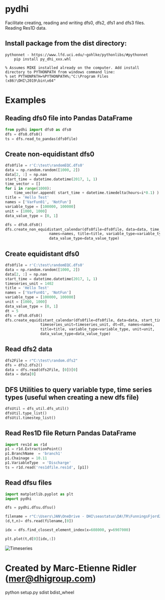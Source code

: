 # pydhi
Facilitate creating, reading and writing dfs0, dfs2, dfs1 and dfs3 files. Reading Res1D data.

## Install package from the dist directory:
	pythonnet - https://www.lfd.uci.edu/~gohlke/pythonlibs/#pythonnet
        pip install py_dhi_xxx.whl

	% Assumes MIKE installed already on the computer. Add install directory to PYTHONPATH from windows command line:
	% set PYTHONPATH=%PYTHONPATH%;"C:\Program Files (x86)\DHI\2019\bin\x64"

# Examples

## Reading dfs0 file into Pandas DataFrame
```python
from pydhi import dfs0 as dfs0
dfs = dfs0.dfs0()
ts = dfs.read_to_pandas(dfs0file)
```

## Create non-equidistant dfs0
```python
dfs0file = r'C:\test\randomEQC.dfs0'
data = np.random.random([1000, 2])
data[2, :] = np.nan
start_time = datetime.datetime(2017, 1, 1)
time_vector = []
for i in range(1000):
	time_vector.append( start_time + datetime.timedelta(hours=i*0.1) )
title = 'Hello Test'
names = ['VarFun01', 'NotFun']
variable_type = [100000, 100000]
unit = [1000, 1000]
data_value_type = [0, 1]

dfs = dfs0.dfs0()
dfs.create_non_equidistant_calendar(dfs0file=dfs0file, data=data, time_vector=time_vector,
				    names=names, title=title, variable_type=variable_type, unit=unit,
				    data_value_type=data_value_type)
```

## Create equidistant dfs0
```python
dfs0file = r'C:\test\randomEQC.dfs0'
data = np.random.random([1000, 2])
data[2, :] = np.nan
start_time = datetime.datetime(2017, 1, 1)
timeseries_unit = 1402
title = 'Hello Test'
names = ['VarFun01', 'NotFun']
variable_type = [100000, 100000]
unit = [1000, 1000]
data_value_type = [0, 1]
dt = 5
dfs = dfs0.dfs0()
dfs.create_equidistant_calendar(dfs0file=dfs0file, data=data, start_time=start_time,
				timeseries_unit=timeseries_unit, dt=dt, names=names,
				title=title, variable_type=variable_type, unit=unit,
				data_value_type=data_value_type)
```

## Read dfs2 data
```python
dfs2File = r"C:\test\random.dfs2"
dfs = dfs2.dfs2()
data = dfs.read(dfs2File, [0])[0]
data = data[0]
```

## DFS Utilities to query variable type, time series types (useful when creating a new dfs file)
```python
dfsUtil = dfs_util.dfs_util()
dfsUtil.type_list()
dfsUtil.timestep_list()
```

## Read Res1D file Return Pandas DataFrame
```python
import res1d as r1d
p1 = r1d.ExtractionPoint()
p1.BranchName  = 'branch1'
p1.Chainage = 10.11
p1.VariableType  = 'Discharge'
ts = r1d.read('res1dfile.res1d', [p1])
```

## Read dfsu files
```python
import matplotlib.pyplot as plt
import pydhi

dfs = pydhi.dfsu.dfsu()

filename = r"C:\Users\JAN\OneDrive - DHI\seastatus\DA\TR\FunningsFjord2\FunningsFjord.m21fm - Result Files\area_HD.dfsu"
(d,t,n)= dfs.read(filename,[0])

idx = dfs.find_closest_element_index(x=608000, y=6907000)

plt.plot(t,d[0][idx,:])
```
![Timeseries](dfsu_ts.png)

# Created by Marc-Etienne Ridler (mer@dhigroup.com)
python setup.py sdist bdist_wheel

